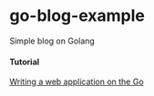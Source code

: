 # go-blog-example
Simple blog on Golang

#### Tutorial
[Writing a web application on the Go](https://www.youtube.com/playlist?list=PLGtcqyFrda9474GltUO-7S4KoJVcdLMp4)
